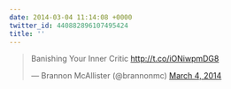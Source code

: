 ```yaml
---
date: 2014-03-04 11:14:08 +0000
twitter_id: 440882896107495424
title: ''
---
```


<blockquote class="twitter-tweet"><p lang="en" dir="ltr">Banishing Your Inner Critic <a href="http://t.co/iONiwpmDG8">http://t.co/iONiwpmDG8</a></p>&mdash; Brannon McAllister (@brannonmc) <a href="https://twitter.com/brannonmc/status/440878650461024256?ref_src=twsrc%5Etfw">March 4, 2014</a></blockquote>
<script async src="https://platform.twitter.com/widgets.js" charset="utf-8"></script>

